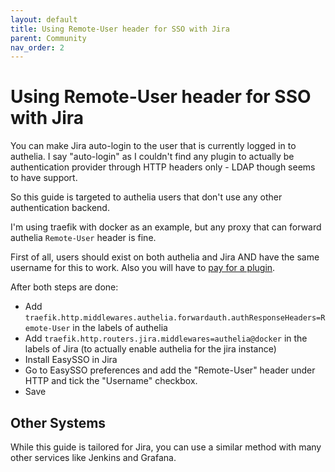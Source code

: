 ```yaml
---
layout: default
title: Using Remote-User header for SSO with Jira
parent: Community
nav_order: 2
---
```


# Using Remote-User header for SSO with Jira

You can make Jira auto-login to the user that is currently logged in to authelia.
I say "auto-login" as I couldn't find any plugin to actually be authentication
provider through HTTP headers only - LDAP though seems to have support.

So this guide is targeted to authelia users that don't use any other authentication
backend.

I'm using traefik with docker as an example, but any proxy that can forward
authelia `Remote-User` header is fine.

First of all, users should exist on both authelia and Jira AND have the same
username for this to work. Also you will have to
[pay for a plugin](https://marketplace.atlassian.com/apps/1212581/easy-sso-jira-kerberos-ntlm-saml?hosting=server&tab=overview).

After both steps are done:
  - Add `traefik.http.middlewares.authelia.forwardauth.authResponseHeaders=Remote-User` in the labels of authelia
  - Add `traefik.http.routers.jira.middlewares=authelia@docker` in the labels of Jira (to actually enable authelia for 
    the jira instance)
  - Install EasySSO in Jira
  - Go to EasySSO preferences and add the "Remote-User" header under HTTP and tick the "Username" checkbox.
  - Save

## Other Systems

While this guide is tailored for Jira, you can use a similar method with many other services like Jenkins and Grafana.
